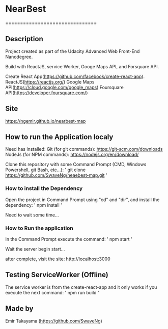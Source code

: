 ﻿# NearBest
===============================

## Description

Project created as part of the Udacity Advanced Web Front-End Nanodegree.

Build with ReactJS, service Worker, Googe Maps API, and Forsquare API.

Create React App(https://github.com/facebook/create-react-app).
ReactJS(https://reactjs.org/)
Google Maps API(https://cloud.google.com/google_maps‎)
Foursquare API(https://developer.foursquare.com/)

## Site

https://ngemir.github.io/nearbest-map

## How to run the Application localy

Need has Installed:
    Git (for git commands): https://git-scm.com/downloads
    NodeJs (for NPM commands): https://nodejs.org/en/download/


Clone this repository with some Command Prompt (CMD, Windows Powershell, git Bash, etc...):
' git clone https://github.com/SwaveNg/neaebest-map.git '

### How to install the Dependency

Open the project in Command Prompt using "cd" and "dir", and install the dependency:
' npm install '

Need to wait some time...

### How to Run the application

In the Command Prompt execute the command:
' npm start '

Wait the server begin start...

after complete, visit the site: http://localhost:3000

## Testing ServiceWorker (Offline)
The service worker is from the create-react-app and it only works if you execute the next command:
' npm run build '

## Made by
Emir Takayama (https://github.com/SwaveNg)
